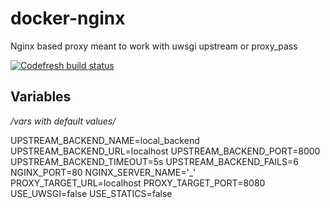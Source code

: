 docker-nginx
============

Nginx based proxy meant to work with uwsgi upstream or proxy_pass

[![Codefresh build status]( https://g.codefresh.io/api/badges/build?repoOwner=Tivix&repoName=docker-nginx&branch=master&pipelineName=docker-nginx&accountName=tivix&key=eyJhbGciOiJIUzI1NiJ9.NTgzNDViNTkyZWRiOGYwMTAwZTllYWNk.N-gEtemnze6Sz5dmxpN0dcZ8Ev6oSdyiXDpbCy_TClI&type=cf-1)]( https://g.codefresh.io/repositories/Tivix/docker-nginx/builds?filter=trigger:build;branch:master;service:5a6097ecd6addc0001813e45~docker-nginx)

Variables
---------

_/vars with default values/_

UPSTREAM_BACKEND_NAME=local_backend
UPSTREAM_BACKEND_URL=localhost
UPSTREAM_BACKEND_PORT=8000
UPSTREAM_BACKEND_TIMEOUT=5s
UPSTREAM_BACKEND_FAILS=6
NGINX_PORT=80
NGINX_SERVER_NAME='_'
PROXY_TARGET_URL=localhost
PROXY_TARGET_PORT=8080
USE_UWSGI=false
USE_STATICS=false
